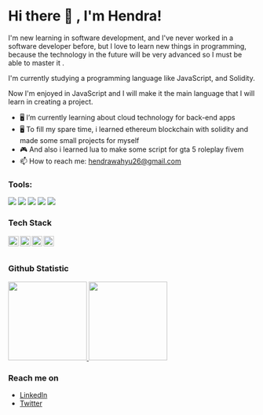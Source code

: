 # Hi there 👋 , I'm Hendra!

I'm new learning in software development, and I've never worked in a software developer before, but I love to learn new things in programming, because the technology in the future will be very advanced so I must be able to master it .

I'm currently studying a programming language like JavaScript, and Solidity.

Now I'm enjoyed in JavaScript and I will make it the main language that I will learn in creating a project.

- 🖥 I’m currently learning about cloud technology for back-end apps
- 🖥 To fill my spare time, i learned ethereum blockchain with solidity and made some small projects for myself
- 🎮 And also i learned lua to make some script for gta 5 roleplay fivem
- 📫 How to reach me: hendrawahyu26@gmail.com

### Tools:
<p>
    <img src="https://img.shields.io/badge/OS-MacOS-blue?&logo=apple" />
    <img src="https://img.shields.io/badge/Code-JavaScript-blue?&logo=javascript" />
    <img src="https://img.shields.io/badge/Code-Solidity-blue?&logo=solidity" />
    <img src="https://img.shields.io/badge/Text%20Editor-Visual%20Studio%20Code-blue?&logo=visual%20studio%20code&logoColor=blue" />
    <img src="https://gpvc.arturio.dev/whysaputro" />
</p>

### Tech Stack
  <a href="#"><img align="left" alt="JavaScript" title="JavaScript" width="21px" src="https://upload.wikimedia.org/wikipedia/commons/9/99/Unofficial_JavaScript_logo_2.svg" /></a>
  <a href="https://nodejs.org/"><img align="left" alt="NodeJS" title="NodeJS" width="21px" src="https://seeklogo.com/images/N/nodejs-logo-FBE122E377-seeklogo.com.png" /></a>
  <a href="https://reactjs.org/"><img align="left" alt="React" title="React" width="21px" src="https://cdn.worldvectorlogo.com/logos/react-2.svg" /></a>
  <a href="https://hapi.dev/"><img align="left" alt="Hapi" title="Hapi (NodeJS HTTP Framework)" width="21px" src="https://avatars.githubusercontent.com/u/3774533?s=200&v=4" /></a>
  <br>
  <br>
  
### Github Statistic
<p align="left" dir="auto">
    <a href="https://github.com/whysaputro">
      <img height="160em" src="https://github-readme-stats-eight-theta.vercel.app/api?username=whysaputro&show_icons=true&theme=algolia&include_all_commits=true&count_private=true" style="max-width: 100%;"/>
      <img height="160em" src="https://github-readme-stats-eight-theta.vercel.app/api/top-langs/?username=whysaputro&layout=compact&langs_count=8&theme=algolia" style="max-width: 100%;"/>
    </a>
</p>

### Reach me on
- <a href="https://www.linkedin.com/in/hendra-wahyu-saputro-a48b68212/">LinkedIn</a>
- <a href="https://twitter/whysaputro">Twitter</a>
